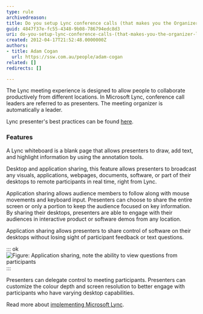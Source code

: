 ```yaml
---
type: rule
archivedreason: 
title: Do you setup Lync conference calls (that makes you the Organizer/Leader/Presenter)?
guid: 4847f37e-fc55-4348-9b08-786794edc8d3
uri: do-you-setup-lync-conference-calls-(that-makes-you-the-organizer-leader-presenter)
created: 2012-04-17T21:52:48.0000000Z
authors:
- title: Adam Cogan
  url: https://ssw.com.au/people/adam-cogan
related: []
redirects: []

---
```


The Lync meeting experience is designed to allow people to collaborate productively from different locations. In Microsoft Lync, conference call leaders are referred to as presenters. The meeting organizer is automatically a leader. 
<!--endintro-->

Lync presenter's best practices can be found     [here](http://office.microsoft.com/en-us/communicator-help/organizer-and-presenter-best-practices-HA102006921.aspx).

### Features

A Lync whiteboard is a blank page that allows presenters to draw, add text, and highlight information by using the annotation tools.

Desktop and application sharing, this feature allows presenters to broadcast any visuals, applications, webpages, documents, software, or part of their desktops to remote participants in real time, right from Lync.

Application sharing allows audience members to follow along with mouse movements and keyboard input. Presenters can choose to share the entire screen or only a portion to keep the audience focused on key information. By sharing their desktops, presenters are able to engage with their audiences in interactive product or software demos from any location.

Application sharing allows presenters to share control of software on their desktops without losing sight of participant feedback or text questions.


::: ok  
![Figure: Application sharing, note the ability to view questions from participants](lync-app-sharing.jpg)  
:::

Presenters can delegate control to meeting participants. Presenters can customize the colour depth and screen resolution to better engage with participants who have varying desktop capabilities.

Read more about     [implementing Microsoft Lync](http://www.ssw.com.au/ssw/Consulting/Lync.aspx).
